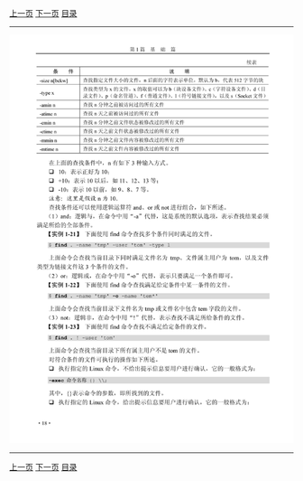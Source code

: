 [上一页](030.md) [下一页](032.md) [目录](../README.md)

***

![031](../images/031.png)

***

[上一页](030.md) [下一页](032.md) [目录](../README.md)
